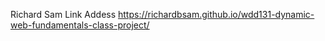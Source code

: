 Richard Sam
Link Addess
https://richardbsam.github.io/wdd131-dynamic-web-fundamentals-class-project/